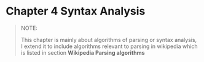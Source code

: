 # Chapter 4 Syntax Analysis



> NOTE: 
>
> This chapter is mainly about algorithms of parsing or syntax analysis, I extend it to include algorithms  relevant to parsing in wikipedia which is listed in section **Wikipedia Parsing algorithms**

